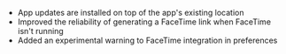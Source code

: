 - App updates are installed on top of the app's existing location
- Improved the reliability of generating a FaceTime link when FaceTime isn't running
- Added an experimental warning to FaceTime integration in preferences
